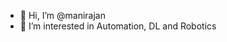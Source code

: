 - 👋 Hi, I’m @manirajan
- 👀 I’m interested in Automation, DL and Robotics
<!---
manirajanvn/manirajanvn is a ✨ special ✨ repository because its `README.md` (this file) appears on your GitHub profile.
You can click the Preview link to take a look at your changes.
--->
